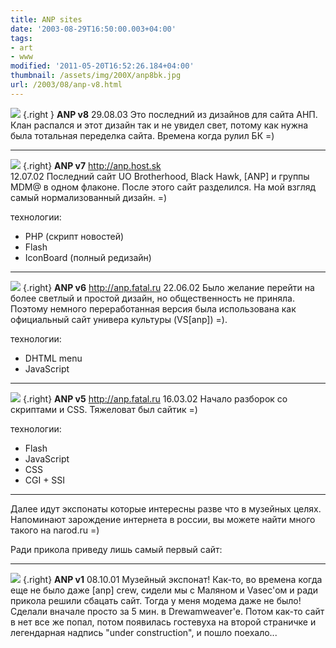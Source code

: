 ```yaml
---
title: ANP sites
date: '2003-08-29T16:50:00.003+04:00'
tags:
- art
- www
modified: '2011-05-20T16:52:26.184+04:00'
thumbnail: /assets/img/200X/anp8bk.jpg
url: /2003/08/anp-v8.html
---
```

![](/assets/img/200X/anp8bk.jpg)
{.right }
**ANP v8**
29.08.03
Это последний из дизайнов для сайта АНП. Клан распался и этот дизайн так и не увидел свет, потому как нужна была тотальная переделка сайта. Времена когда рулил БК =)

<hr style="clear: both"/>

![](/assets/img/200X/anp7.jpg)
{.right}
**ANP v7**
http://anp.host.sk  
12.07.02
Последний сайт UO Brotherhood, Black Hawk, [ANP] и группы MDM@ в одном флаконе. После этого сайт разделился. На мой взгляд самый нормализованный дизайн. =)

технологии:
- PHP (скрипт новостей)
- Flash
- IconBoard (полный редизайн)

<hr style="clear: both"/>

![](/assets/img/200X/anp6.jpg)
{.right}
**ANP v6**
http://anp.fatal.ru
22.06.02
Было желание перейти на более светлый и простой дизайн, но общественность не приняла. Поэтому немного переработанная версия была использована как oфициальный сайт универа культуры (VS[anp]) =).

технологии:
- DHTML menu
- JavaScript

<hr style="clear: both"/>

![](/assets/img/200X/anp5.jpg)
{.right}
**ANP v5**
http://anp.fatal.ru
16.03.02
Начало разборок со скриптами и CSS. Тяжеловат был сайтик =)

технологии:
- Flash
- JavaScript
- CSS
- CGI + SSI

<hr style="clear: both"/>

Далее идут экспонаты которые интересны разве что в музейных целях.
Напоминают зарождение интернета в россии, вы можете найти много такого на narod.ru =)

Ради прикола приведу лишь самый первый сайт:
<hr style="clear: both"/>

![](/assets/img/200X/anp1.jpg)
{.right}
**ANP v1**
08.10.01
Музейный экспонат! 
Как-то, во времена когда еще не было даже [anp] crew, сидели мы с Маляном и Vasec'ом и ради прикола решили сбацать сайт. Тогда у меня модема даже не было! Сделали вначале просто за 5 мин. в Drewamweaver'e. Потом как-то сайт в нет все же попал, потом появилась гостевуха на второй страничке и легендарная надпись "under construction", и пошло поехало...
